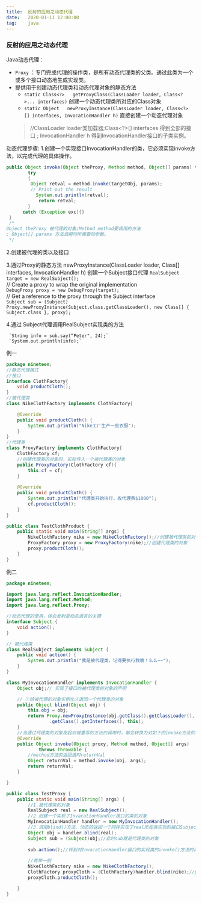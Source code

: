 ```yaml
---
title:  反射的应用之动态代理
date:   2020-01-11 12:00:00
tag:    java
---
```


### 反射的应用之动态代理


Java动态代理：
- `Proxy` ：专门完成代理的操作类，是所有动态代理类的父类。通过此类为一个或多个接口动态地生成实现类。
- 提供用于创建动态代理类和动态代理对象的静态方法
    - `static Class<?>   getProxyClass(ClassLoader loader, Class<?>... interfaces)`  创建一个动态代理类所对应的Class对象
    - `static Object   newProxyInstance(ClassLoader loader, Class<?>[] interfaces, InvocationHandler h)`  直接创建一个动态代理对象
    > //ClassLoader loader类加载器;Class<?>[] interfaces 得到全部的接口
; InvocationHandler h 得到InvocationHandler接口的子类实例。

动态代理步骤:
1.创建一个实现接口InvocationHandler的类，它必须实现invoke方法，以完成代理的具体操作。
```java
public Object invoke(Object theProxy, Method method, Object[] params) throws Throwable{
        try
        {
         Object retval = method.invoke(targetObj, params);
         // Print out the result
           System.out.println(retval);
            return retval;
        }
      catch (Exception exc){}
 }
 /*
Object theProxy 被代理的对象;Method method要调用的方法
; Object[] params 方法调用时所需要的参数。
 */
```
2.创建被代理的类以及接口

3.通过Proxy的静态方法
newProxyInstance(ClassLoader loader, Class[] interfaces, InvocationHandler h) 创建一个Subject接口代理
   `RealSubject target = new RealSubject();`    
// Create a proxy to wrap the original implementation   
            `DebugProxy proxy = new DebugProxy(target);`     
 // Get a reference to the proxy through the Subject interface   
         `Subject sub = (Subject) Proxy.newProxyInstance(Subject.class.getClassLoader(), new Class[] { Subject.class }, proxy);`

4.通过 Subject代理调用RealSubject实现类的方法
 
     `String info = sub.say(“Peter", 24);`   
     `System.out.println(info);`   
 



例一
```java
package nineteen;
//静态代理模式
//接口
interface ClothFactory{
	void productCloth();
}
//被代理类
class NikeClothFactory implements ClothFactory{

	@Override
	public void productCloth() {
		System.out.println("Nike工厂生产一批衣服");
	}	
}
//代理类
class ProxyFactory implements ClothFactory{
	ClothFactory cf;
	//创建代理类的对象时，实际传入一个被代理类的对象
	public ProxyFactory(ClothFactory cf){
		this.cf = cf;
	}
	
	@Override
	public void productCloth() {
		System.out.println("代理类开始执行，收代理费$1000");
		cf.productCloth();
	}
}

public class TestClothProduct {
	public static void main(String[] args) {
		NikeClothFactory nike = new NikeClothFactory();//创建被代理类的对象
		ProxyFactory proxy = new ProxyFactory(nike);//创建代理类的对象
		proxy.productCloth();
	}
}
```


例二
```java
package nineteen;

import java.lang.reflect.InvocationHandler;
import java.lang.reflect.Method;
import java.lang.reflect.Proxy;

//动态代理的使用，体会反射是动态语言的关键
interface Subject {
	void action();
}

// 被代理类
class RealSubject implements Subject {
	public void action() {
		System.out.println("我是被代理类，记得要执行我哦！么么~~");
	}
}

class MyInvocationHandler implements InvocationHandler {
	Object obj;// 实现了接口的被代理类的对象的声明

	// ①给被代理的对象实例化②返回一个代理类的对象
	public Object blind(Object obj) {
		this.obj = obj;
		return Proxy.newProxyInstance(obj.getClass().getClassLoader(), obj
				.getClass().getInterfaces(), this);
	}
	//当通过代理类的对象发起对被重写的方法的调用时，都会转换为对如下的invoke方法的调用
	@Override
	public Object invoke(Object proxy, Method method, Object[] args)
			throws Throwable {
		//method方法的返回值时returnVal
		Object returnVal = method.invoke(obj, args);
		return returnVal;
	}

}

public class TestProxy {
	public static void main(String[] args) {
		//1.被代理类的对象
		RealSubject real = new RealSubject();
		//2.创建一个实现了InvacationHandler接口的类的对象
		MyInvocationHandler handler = new MyInvocationHandler();
		//3.调用blind()方法，动态的返回一个同样实现了real所在类实现的接口Subject的代理类的对象。
		Object obj = handler.blind(real);
		Subject sub = (Subject)obj;//此时sub就是代理类的对象
		
		sub.action();//转到对InvacationHandler接口的实现类的invoke()方法的调用
		
		//再举一例
		NikeClothFactory nike = new NikeClothFactory();
		ClothFactory proxyCloth = (ClothFactory)handler.blind(nike);//proxyCloth即为代理类的对象
		proxyCloth.productCloth();

	}
}
```